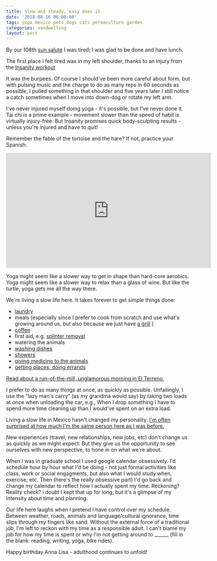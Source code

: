 ```yaml
---
title: Slow and steady, easy does it
date: '2018-08-16 06:00:00'
tags: yoga mexico pets dogs cats permaculture garden
categories: vandwelling
layout: post
---
```


By our 108th [sun salute](https://reverdecer.annalisagross.com/2018/07/21/sun-salutations/) I was tired; I was glad to be done and have lunch.

The first place I felt tired was in my left shoulder, thanks to an injury from the [Insanity workout](https://www.amazon.com/gp/product/B00H1IBTXG/ref=as_li_tl?ie=UTF8&tag=annalisa144-20&camp=1789&creative=9325&linkCode=as2&creativeASIN=B00H1IBTXG&linkId=d7eec4951e58be17e31e235e41a6ef5c)

It was the burpees. Of course I should've been more careful about form, but with pulsing music and the charge to do as many reps in 60 seconds as possible, I pulled something in that shoulder and five years later I still notice a catch sometimes when I move into down-dog or rotate my left arm.

I've never injured myself doing yoga - it's possible, but I've never done it. Tai chi is a prime example - movement slower than the speed of habit is virtually injury-free. But Insanity promises quick body-sculpting results - unless you're injured and have to quit!

Remember the fable of the tortoise and the hare? If not, practice your Spanish:

<iframe width="560" height="315" src="https://www.youtube-nocookie.com/embed/Q8eW2O6jSMw" frameborder="0" allow="autoplay; encrypted-media" allowfullscreen></iframe>

<br>

Yoga might seem like a slower way to get in shape than hard-core aerobics. Yoga might seem like a slower way to relax than a glass of wine. But like the turtle, yoga gets me all the way there.

We're living a slow life here. It takes forever to get simple things done:
* [laundry](https://reverdecer.annalisagross.com/2018/08/11/how-to-do-laundry-by-hand/)
* meals (especially since I prefer to cook from scratch and use what's growing around us, but also because we just have [a grill](https://reverdecer.annalisagross.com/2018/08/08/our-grill/) )
* [coffee](https://reverdecer.annalisagross.com/2018/07/31/how-to-make-coffee-off-grid/)
* first aid, e.g. [splinter removal](https://reverdecer.annalisagross.com/2018/08/01/first-aid-in-the-field/)
* watering the animals
* [washing dishes](http://reverdecer.annalisagross.com/2018/08/15/why-does-it-take-so-stinkin-long-to-wash-the-dishes-around-here/)
* [showers](https://reverdecer.annalisagross.com/2018/06/22/the-evolution-of-showering/)
* [giving medicine to the animals](http://reverdecer.annalisagross.com/2018/08/15/how-to-get-dogs-to-take-medicine/)
* [getting places, doing errands](https://reverdecer.annalisagross.com/2018/07/28/time-is-not-on-our-side/)

[Read about a run-of-the-mill, unglamorous morning in El Terreno.](https://reverdecer.annalisagross.com/2018/07/18/stuff-we-have-to-do-before-breakfast/)

I prefer to do as many things at once, as quickly as possible. Unfailingly, I use the "lazy man's carry" (as my grandma would say) by taking two loads at once when unloading the car, e.g., When I drop something I have to spend more time cleaning up than I would've spent on an extra load.

Living a slow life in Mexico hasn't changed my personality. [I'm often surprised at how much I'm the same person here as I was before.](https://reverdecer.annalisagross.com/2018/08/05/dog-retirement-home/)

New experiences (travel, new relationships, new jobs, etc) don't change us as quickly as we might expect. But they give us the opportunity to see ourselves with new perspective, to hone in on what we're about.

When I was in graduate school I used google calendar obsessively. I'd schedule hour by hour what I'd be doing - not just formal activities like class, work or social engagments, but also what I would study when, exercise, etc. Then (here's the really obsessive part) I'd go back and change my calendar to reflect how I actually spent my time. Reckoning? Reality check? i doubt I kept that up for long, but it's a glimpse of my intensity about time and planning.

Our life here laughs when I pretend I have control over my schedule. Between weather, roads, animals and language/cultural ignorance, time slips through my fingers like sand. Without the external force of a traditional job, I'm left to reckon with my time as a responsible adult. I can't blame my job for how my time is spent or why I'm not getting around to ______ (fill in the blank: reading, writing, yoga, bike rides).

Happy birthday Anna Lisa - adulthood continues to unfold!